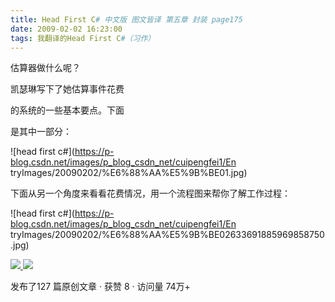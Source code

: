 ```yaml
---
title: Head First C# 中文版 图文皆译 第五章 封装 page175
date: 2009-02-02 16:23:00
tags: 我翻译的Head First C#（习作）
---
```

估算器做什么呢？

凯瑟琳写下了她估算事件花费

的系统的一些基本要点。下面

是其中一部分：

![head first c#](https://p-blog.csdn.net/images/p_blog_csdn_net/cuipengfei1/En
tryImages/20090202/%E6%88%AA%E5%9B%BE01.jpg)

下面从另一个角度来看看花费情况，用一个流程图来帮你了解工作过程：

![head first c#](https://p-blog.csdn.net/images/p_blog_csdn_net/cuipengfei1/En
tryImages/20090202/%E6%88%AA%E5%9B%BE02633691885969858750.jpg)



[ ![](https://profile.csdnimg.cn/5/2/5/3_cuipengfei1)
![](https://g.csdnimg.cn/static/user-reg-year/1x/11.png)
](https://blog.csdn.net/cuipengfei1)



发布了127 篇原创文章  ·  获赞 8  ·  访问量 74万+

